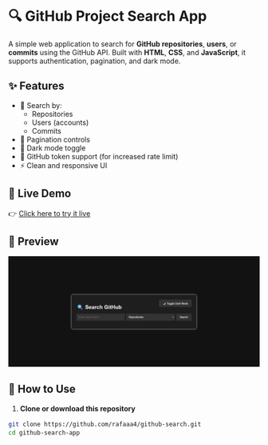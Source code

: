 # 🔍 GitHub Project Search App

A simple web application to search for **GitHub repositories**, **users**, or **commits** using the GitHub API. Built with **HTML**, **CSS**, and **JavaScript**, it supports authentication, pagination, and dark mode.

## ✨ Features

- 🔎 Search by:
  - Repositories
  - Users (accounts)
  - Commits
- 🔁 Pagination controls
- 🌙 Dark mode toggle
- 🔐 GitHub token support (for increased rate limit)
- ⚡ Clean and responsive UI

## 🚀 Live Demo

👉 [Click here to try it live](https://rafaaa4.github.io/Github-Search/)

## 📸 Preview
![screenshot](1.png)

## 🔧 How to Use

1. **Clone or download this repository**

```bash
git clone https://github.com/rafaaa4/github-search.git
cd github-search-app
